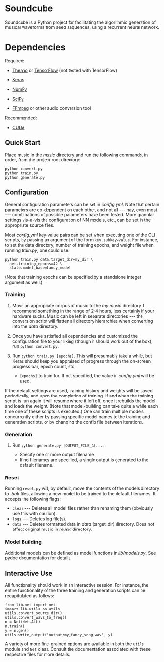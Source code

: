 # Soundcube

Soundcube is a Python project for facilitating the algorithmic generation of musical waveforms from seed sequences, using a recurrent neural network.

# Dependencies

Required:

- [Theano](http://deeplearning.net/software/theano/) or [TensorFlow](https://tensorflow.com/) (not tested with TensorFlow)

- [Keras](http://keras.io/)

- [NumPy](http://www.numpy.org/)

- [SciPy](https://www.scipy.org/)

- [FFmpeg](https://ffmpeg.org/) or other audio conversion tool

Recommended:

- [CUDA](https://developer.nvidia.com/cuda-downloads)

## Quick Start

Place music in the _music_ directory and run the following commands, in order, from the project root directory:

    python convert.py
    python train.py
    python generate.py

## Configuration

General configuration parameters can be set in _config.yml_. Note that certain parameters are co-dependent on each other, and not all --- nay, even most --- combinations of possible parameters have been tested. More granular settings vis-a-vis the configuration of NN models, etc., can be set in the appropriate source files.

Most _config.yml_ key-value pairs can be set when executing one of the CLI scripts, by passing an argument of the form `key.subkey=value`. For instance, to set the data directory, number of training epochs, and weight file when running _train.py_, one could use:

    python train.py data.target_dir=my_dir \
      net.training_epochs=42 \
      state.model_base=fancy_model

(Note that training epochs can be specified by a standalone integer argument as well.)

### Training

1. Move an appropriate corpus of music to the _my music_ directory. I recommend something in the range of 2-4 hours, less certainly if your hardware sucks. Music can be left in separate directories --- the conversion script will flatten all directory hierarchies when converting into the _data_ directory.

2. Once you have satisfied all dependencies and customized the configuration file to your liking (though it should work out of the box), run `python convert.py`.

3. Run `python train.py [epochs]`.  This will presumably take a while, but Keras should keep you appraised of progress through the on-screen progress bar, epoch count, etc.

    - `[epochs]` to train for. If not specified, the value in _config.yml_ will be used.

If the default settings are used, training history and weights will be saved periodically, and upon the completion of training. If and when the training script is run again it will resume where it left off, once it rebuilds the model and loads the weight. (Note that model-building can take quite a while each time one of these scripts is executed.) One can train multiple models concurrently either by passing specific model names to the training and generation scripts, or by changing the config file between iterations.

### Generation

1. Run `python generate.py [OUTPUT_FILE_1]...`.

    - Specify one or more output filename.
    - If no filenames are specified, a single output is generated to the default filename.

### Reset

Running `reset.py` will, by default, move the contents of the models directory to _.bak_ files, allowing a new model to be trained to the default filenames. It accepts the following flags:

  - `clear` --- Deletes all model files rather than renaming them (obviously use this with caution).
  - `logs` --- Deletes log file(s).
  - `data` --- Deletes formatted data in _data_ (target_dir) directory. Does not affect original music in _music_ directory.

### Model Building

Additional models can be defined as model functions in _lib/models.py_. See pydoc documentation for details.

## Interactive Use

All functionality should work in an interactive session. For instance, the entire functionality of the three training and generation scripts can be recapitulated as follows:

    from lib.net import net
    import lib.utils as utils
    utils.convert_source_dir()
    utils.convert_wavs_to_freq()
    n = Net(Net.ALL)
    n.train()
    y = n.gen()
    utils.write_output('output/my_fancy_song.wav', y)

A variety of more fine-grained options are available in both the `utils` module and `Net` class. Consult the documentation associated with these respective files for more details.
